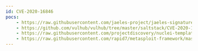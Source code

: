 ```yaml
---
id: CVE-2020-16846
pocs:
    - https://raw.githubusercontent.com/jaeles-project/jaeles-signatures/master/cves/saltstack-rce-cve-2020-16846.yaml
    - https://github.com/vulhub/vulhub/tree/master/saltstack/CVE-2020-16846
    - https://raw.githubusercontent.com/projectdiscovery/nuclei-templates/master/cves/CVE-2020-16846.yaml
    - https://raw.githubusercontent.com/rapid7/metasploit-framework/master/modules/exploits/linux/http/saltstack_salt_api_cmd_exec.rb
---
```

